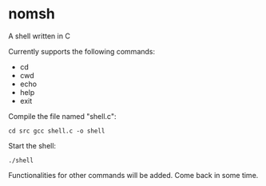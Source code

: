 # nomsh
A shell written in C

Currently supports the following commands:
* cd
* cwd
* echo
* help
* exit

Compile the file named "shell.c":

`
cd src
gcc shell.c -o shell
`

Start the shell:

`
./shell
`

Functionalities for other commands will be added. Come back in some time.
